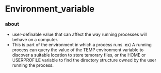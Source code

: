# Environment_variable

### about

- user-definable value that can affect the way running processes will behave on a computer.
- This is part of the environment in which a process runs.
  ex) A running process can query the value of the TEMP environment variable to discover a suitable location to store temorary files, or the HOME or USERPROFILE variable to find the directory structure owned by the user running the process.